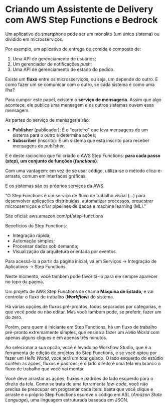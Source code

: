 # Criando um Assistente de Delivery com AWS Step Functions e Bedrock

Um aplicativo de smartphone pode ser um monolito (um único sistema) ou dividido em microsserviços.

Por exemplo, um aplicativo de entrega de comida é composto de:
1. Uma API de gerenciamento de usuários;
2. Um gerenciador de notificações *push*;
3. Uma API de gerenciamento de estado do pedido.

Existe um **fluxo** entre os microsserviços, ou seja, um depende do outro.
E como fazer um se comunicar com o outro, se cada sistema é como uma ilha?

Para cumprir este papel, existem o **serviço de mensageria**.
Assim que algo acontece, ele publica uma mensagem e os outros sistemas ouvem essa mensagem.

As partes do serviço de mensageria são:
- **Publisher** (publicador): É o "carteiro" que leva mensagens de um sistema para o outro e determina ações;
- **Subscriber** (inscrito): É um sistema que está inscrito para receber mensagens do *publisher*.

E é deste raciocínio que foi criado o AWS Step Functions: **para cada passo (*step*), um conjunto de funções (*functions*)**.

Com uma vantagem: em vez de se usar código, utiliza-se o método clica-e-arrasta, comum em interfaces gráficas.

E os sistemas são os próprios serviços da AWS.

"O Step Functions é um serviço de fluxo de trabalho visual (...) para desenvolver aplicações distribuídas, automatizar processos, orquestrar microsserviços e criar pipelines de dados e machine learning (ML)."

Site oficial: aws.amazon.com/pt/step-functions

Benefícios do Step Functions:
- Integração rápida;
- Automação simples;
- Processar dados sob demanda;
- Visualização da arquitetura orientada por eventos.

Para acessá-lo a partir da página inicial, vá em Serviços → Integração de Aplicativos → Step Functions

Neste momento, você também pode favoritá-lo para ele sempre aparecer no topo da página.

Um projeto de AWS Step Functions se chama **Máquina de Estado**, e vai controlar o fluxo de trabalho (***Workflow***) do sistema.

Há várias opções de fluxos pré-prontos, todos separados por categorias, e que você pode ou não editar. Mas você também pode, se preferir, fazer um do zero.

Porém, para quem é iniciante em Step Functions, há um fluxo de trabalho pré-pronto extremamente simples, que ensina a fazer um *Hello World* com apenas alguns cliques e em apenas três minutos.

Ao selecionar a sua opção, você é levado ao Workflow Studio, que é a ferramenta de edição de projetos do Step Functions, e se você optou por fazer um *Hello World*, você terá um *tour* guiado. 
O lado esquerdo do estúdio contém as ações, fluxos e padrões; e o lado direito é uma tela em branco o fluxo de trabalho que você vai montar.

Você deve arrastar as ações, fluxos e padrões do lado esquerdo para o direito da tela. Como se trata de uma ferramenta *low-code*, você não precisa se preocupar em programar cada item: basta que você clique e arraste e o próprio Step Functions escreve o código em ASL (*Amazon State Language*), uma linguagem estruturada baseada em JSON.
